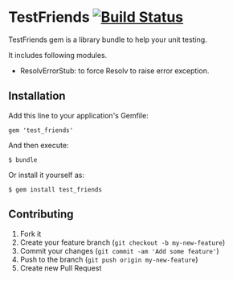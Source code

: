 # TestFriends [![Build Status](https://travis-ci.org/sunaot/test_friends.png?branch=master)](https://travis-ci.org/sunaot/test_friends)

TestFriends gem is a library bundle to help your unit testing.

It includes following modules.

* ResolvErrorStub: to force Resolv to raise error exception.

## Installation

Add this line to your application's Gemfile:

    gem 'test_friends'

And then execute:

    $ bundle

Or install it yourself as:

    $ gem install test_friends

## Contributing

1. Fork it
2. Create your feature branch (`git checkout -b my-new-feature`)
3. Commit your changes (`git commit -am 'Add some feature'`)
4. Push to the branch (`git push origin my-new-feature`)
5. Create new Pull Request
